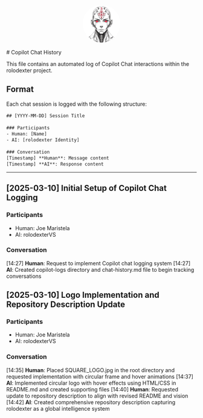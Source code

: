 <p align="center">
  <a href="../README.md">
    <img src="../SQUARE_LOGO.jpg" alt="rolodexter Logo" width="100px" style="border-radius: 50%;">
  </a>
</p>
# Copilot Chat History

This file contains an automated log of Copilot Chat interactions within the rolodexter project.

## Format

Each chat session is logged with the following structure:

```
## [YYYY-MM-DD] Session Title

### Participants
- Human: [Name]
- AI: [rolodexter Identity]

### Conversation
[Timestamp] **Human**: Message content
[Timestamp] **AI**: Response content
```

---

## [2025-03-10] Initial Setup of Copilot Chat Logging

### Participants
- Human: Joe Maristela
- AI: rolodexterVS

### Conversation
[14:27] **Human**: Request to implement Copilot chat logging system
[14:27] **AI**: Created copilot-logs directory and chat-history.md file to begin tracking conversations 

## [2025-03-10] Logo Implementation and Repository Description Update

### Participants
- Human: Joe Maristela
- AI: rolodexterVS

### Conversation
[14:35] **Human**: Placed SQUARE_LOGO.jpg in the root directory and requested implementation with circular frame and hover animations
[14:37] **AI**: Implemented circular logo with hover effects using HTML/CSS in README.md and created supporting files
[14:40] **Human**: Requested update to repository description to align with revised README and vision
[14:42] **AI**: Created comprehensive repository description capturing rolodexter as a global intelligence system 
